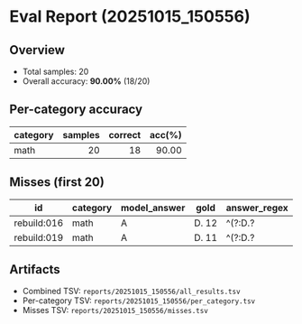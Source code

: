 # Eval Report (20251015_150556)

## Overview
- Total samples: 20
- Overall accuracy: **90.00%** (18/20)

## Per-category accuracy

| category | samples | correct | acc(%) |
|---|---:|---:|---:|
| math | 20 | 18 | 90.00 |

## Misses (first 20)

| id | category | model_answer | gold | answer_regex |
|---|---|---|---|---|
| rebuild:016 | math | A | D. 12 | ^(?:D\.?|D\.\s*12|12)$ |
| rebuild:019 | math | A | D. 11 | ^(?:D\.?|D\.\s*11|11)$ |

## Artifacts
- Combined TSV: `reports/20251015_150556/all_results.tsv`
- Per-category TSV: `reports/20251015_150556/per_category.tsv`
- Misses TSV: `reports/20251015_150556/misses.tsv`
